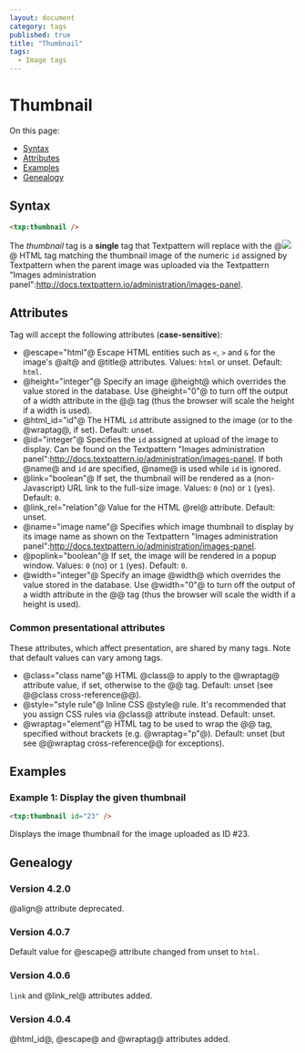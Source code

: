 ```yaml
---
layout: document
category: tags
published: true
title: "Thumbnail"
tags:
  - Image tags
---
```


# Thumbnail

On this page:

* [Syntax](#user-content-syntax)
* [Attributes](#user-content-attributes)
* [Examples](#user-content-examples)
* [Genealogy](#user-content-genealogy)

## Syntax

```html
<txp:thumbnail />
```

The *thumbnail* tag is a __single__ tag that Textpattern will replace with the @<img src="...">@ HTML tag matching the thumbnail image of the numeric `id` assigned by Textpattern when the parent image was uploaded via the Textpattern "Images administration panel":http://docs.textpattern.io/administration/images-panel.

## Attributes

Tag will accept the following attributes (**case-sensitive**):

* @escape="html"@
Escape HTML entities such as `<`, `>` and `&` for the image's @alt@ and @title@ attributes.
Values: `html` or unset.
Default: `html`.
* @height="integer"@
Specify an image @height@ which overrides the value stored in the database. Use @height="0"@ to turn off the output of a width attribute in the @<img>@ tag (thus the browser will scale the height if a width is used).
* @html_id="id"@
The HTML `id` attribute assigned to the image (or to the @wraptag@, if set).
Default: unset.
* @id="integer"@
Specifies the `id` assigned at upload of the image to display. Can be found on the Textpattern "Images administration panel":http://docs.textpattern.io/administration/images-panel. If both @name@ and `id` are specified, @name@ is used while `id` is ignored.
* @link="boolean"@
If set, the thumbnail will be rendered as a (non-Javascript) URL link to the full-size image.
Values: `0` (no) or `1` (yes).
Default: `0`.
* @link_rel="relation"@
Value for the HTML @rel@ attribute.
Default: unset.
* @name="image name"@
Specifies which image thumbnail to display by its image name as shown on the Textpattern "Images administration panel":http://docs.textpattern.io/administration/images-panel.
* @poplink="boolean"@
If set, the image will be rendered in a popup window.
Values: `0` (no) or `1` (yes).
Default: `0`.
* @width="integer"@
Specify an image @width@ which overrides the value stored in the database. Use @width="0"@ to turn off the output of a width attribute in the @<img>@ tag (thus the browser will scale the width if a height is used).

### Common presentational attributes

These attributes, which affect presentation, are shared by many tags. Note that default values can vary among tags.

* @class="class name"@
HTML @class@ to apply to the @wraptag@ attribute value, if set, otherwise to the @<img>@ tag.
Default: unset (see @@class cross-reference@@).
* @style="style rule"@
Inline CSS @style@ rule. It's recommended that you assign CSS rules via @class@ attribute instead.
Default: unset.
* @wraptag="element"@
HTML tag to be used to wrap the @<img>@ tag, specified without brackets (e.g. @wraptag="p"@).
Default: unset (but see @@wraptag cross-reference@@ for exceptions).

## Examples

### Example 1: Display the given thumbnail

```html
<txp:thumbnail id="23" />
```

Displays the image thumbnail for the image uploaded as ID #23.

## Genealogy

### Version 4.2.0

@align@ attribute deprecated.

### Version 4.0.7

Default value for @escape@ attribute changed from unset to `html`.

### Version 4.0.6

`link` and @link_rel@ attributes added.

### Version 4.0.4

@html_id@, @escape@ and @wraptag@ attributes added.
